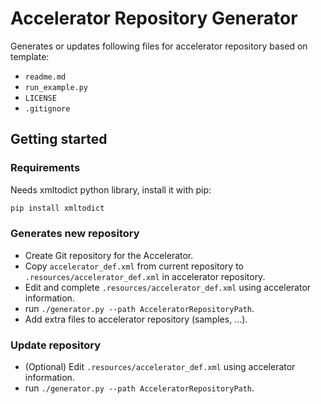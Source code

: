 # Accelerator Repository Generator

Generates or updates following files for accelerator repository based on template:
* `readme.md`
* `run_example.py`
* `LICENSE`
* `.gitignore`

## Getting started

### Requirements

Needs xmltodict python library, install it with pip:
```bash
pip install xmltodict
```

### Generates new repository
* Create Git repository for the Accelerator.
* Copy `accelerator_def.xml` from current repository to `.resources/accelerator_def.xml` in accelerator repository.
* Edit and complete `.resources/accelerator_def.xml` using accelerator information.
* run `./generator.py --path AcceleratorRepositoryPath`.
* Add extra files to accelerator repository (samples, ...).

### Update repository
* (Optional) Edit `.resources/accelerator_def.xml` using accelerator information.
* run `./generator.py --path AcceleratorRepositoryPath`.
